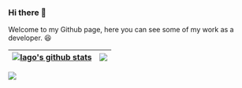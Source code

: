 ### Hi there 👋
Welcome to my Github page, here you can see some of my work as a developer. 😆

| <a href="https://github.com/anuraghazra/github-readme-stats"><img align="center" src="https://github-readme-stats.vercel.app/api?username=iagomartins&show_icons=true&include_all_commits=true&theme=dark&hide_border=true" alt="Iago's github stats" /></a> | <a href="https://github.com/anuraghazra/github-readme-stats"><img align="center" src="https://github-readme-stats.vercel.app/api/top-langs/?username=iagomartins&layout=compact&theme=dark&hide_border=true" /></a> |
| ------------- | ------------- |


 
<div align="left" >
  <a href="https://skillicons.dev"   >
    <img src="https://skillicons.dev/icons?i=git,vscode,javascript,typescript,php,laravel,css,html,react,tailwind,nodejs,vue,docker,figma,github,materialui,linux,postman,vite,bootstrap,mysql,azure,unity" />
  </a>
  <br />
</div>
